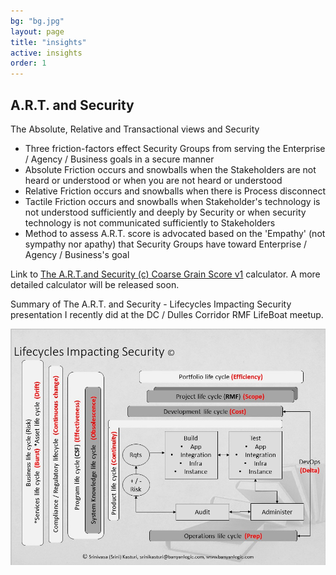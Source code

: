 ```yaml
---
bg: "bg.jpg"
layout: page
title: "insights"
active: insights
order: 1
---
```

## A.R.T. and Security
The Absolute, Relative and Transactional views and Security
* Three friction-factors effect Security Groups from serving the Enterprise / Agency / Business goals in a secure manner
* Absolute Friction occurs and snowballs when the Stakeholders are not heard or understood or when you are not heard or understood
* Relative Friction occurs and snowballs when there is Process disconnect
* Tactile Friction occurs and snowballs when Stakeholder's technology is not understood sufficiently and deeply by Security or when security technology is not communicated sufficiently to Stakeholders
* Method to assess A.R.T. score is advocated based on the 'Empathy' (not sympathy nor apathy) that Security Groups have toward Enterprise / Agency / Business's goal

Link to <a href="https://forms.office.com/Pages/ResponsePage.aspx?id=sCcL4y7YvESdCVcMcTuu4OIitblMf7hIhnaXAD0Y67FUQk1DUUIxNTFPTDRTMDdMTlkxOEtTVTRIVy4u" target="_blank"><u>The A.R.T.and Security (c) Coarse Grain Score v1</u></a> calculator. A more detailed calculator will be released soon.

Summary of The A.R.T. and Security - Lifecycles Impacting Security presentation I recently did at the DC / Dulles Corridor RMF LifeBoat meetup.

![A.R.T. and Security - Lifecycle](/assets/images/artlc.jpg)  